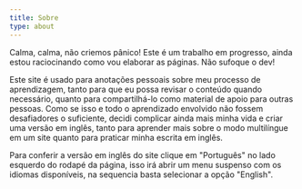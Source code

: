 ```yaml
---
title: Sobre 
type: about
---
```


<p>Calma, calma, não criemos pânico!
Este é um trabalho em progresso, ainda estou raciocinando como vou elaborar as páginas.
Não sufoque o dev!</p>

<p>Este site é usado para anotações pessoais sobre meu processo de aprendizagem, 
    tanto para que eu possa revisar o conteúdo quando necessário, 
    quanto para compartilhá-lo como material de apoio para outras pessoas. 
    Como se isso e todo o aprendizado envolvido não fossem desafiadores o suficiente, 
    decidi complicar ainda mais minha vida e criar uma versão em inglês, 
    tanto para aprender mais sobre o modo multilíngue em um site quanto para praticar minha escrita em inglês.</p>

<p>Para conferir a versão em inglês do site clique em "Português" no lado esquerdo do rodapé da página, 
    isso irá abrir um menu suspenso com os idiomas disponíveis, 
    na sequencia basta selecionar a opção "English".</p>
